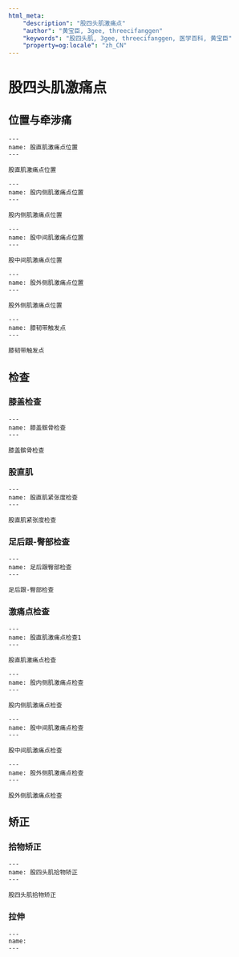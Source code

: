 ```yaml
---
html_meta:
    "description": "股四头肌激痛点"
    "author": "黄宝臣, 3gee, threecifanggen"
    "keywords": "股四头肌, 3gee, threecifanggen, 医学百科, 黄宝臣"
    "property=og:locale": "zh_CN"
---
```

# 股四头肌激痛点

## 位置与牵涉痛

```{figure} /_static/img/2022-01-31-11-19-17.png
---
name: 股直肌激痛点位置
---

股直肌激痛点位置
```

```{figure} /_static/img/2022-01-31-11-20-15.png
---
name: 股内侧肌激痛点位置
---

股内侧肌激痛点位置
```

```{figure} /_static/img/2022-01-31-11-21-03.png
---
name: 股中间肌激痛点位置
---

股中间肌激痛点位置
```

```{figure} /_static/img/2022-01-31-11-21-55.png
---
name: 股外侧肌激痛点位置
---

股外侧肌激痛点位置
```

```{figure} /_static/img/2022-01-31-11-22-56.png
---
name: 膝韧带触发点
---

膝韧带触发点
```

## 检查

### 膝盖检查

```{figure} /_static/img/2022-01-31-11-24-06.png
---
name: 膝盖髌骨检查
---

膝盖髌骨检查
```

### 股直肌

```{figure} /_static/img/2022-01-31-11-25-08.png
---
name: 股直肌紧张度检查
---

股直肌紧张度检查
```

### 足后跟-臀部检查

```{figure} /_static/img/2022-01-31-11-26-25.png
---
name: 足后跟臀部检查
---

足后跟-臀部检查
```

### 激痛点检查

```{figure} /_static/img/2022-01-31-11-27-28.png
---
name: 股直肌激痛点检查1
---

股直肌激痛点检查
```

```{figure} /_static/img/2022-01-31-11-28-19.png
---
name: 股内侧肌激痛点检查
---

股内侧肌激痛点检查
```

```{figure} /_static/img/2022-01-31-11-28-52.png
---
name: 股中间肌激痛点检查
---

股中间肌激痛点检查
```

```{figure} /_static/img/2022-01-31-11-29-40.png
---
name: 股外侧肌激痛点检查
---

股外侧肌激痛点检查
```

## 矫正

### 拾物矫正

```{figure} /_static/img/2022-01-31-11-30-53.png
---
name: 股四头肌拾物矫正
---

股四头肌拾物矫正
```

### 拉伸

```{figure} /_static/img/2022-01-31-11-31-36.png
---
name: 
---


```


